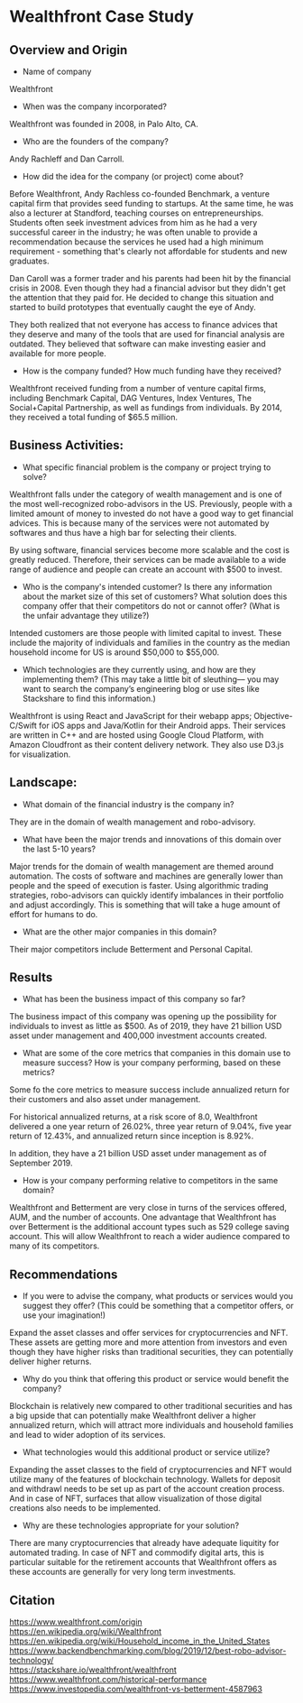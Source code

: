 # Wealthfront Case Study

## Overview and Origin

* Name of company

Wealthfront

* When was the company incorporated?

Wealthfront was founded in 2008, in Palo Alto, CA.

* Who are the founders of the company?

Andy Rachleff and Dan Carroll.

* How did the idea for the company (or project) come about?

Before Wealthfront, Andy Rachless co-founded Benchmark, a venture capital firm that provides seed funding to startups. At the same time, he was also a lecturer at Standford, teaching courses on entrepreneurships. Students often seek investment advices from him as he had a very successful career in the industry; he was often unable to provide a recommendation because the services he used had a high minimum requirement - something that's clearly not affordable for students and new graduates.

Dan Caroll was a former trader and his parents had been hit by the financial crisis in 2008. Even though they had a financial advisor but they didn't get the attention that they paid for. He decided to change this situation and started to build prototypes that eventually caught the eye of Andy.

They both realized that not everyone has access to finance advices that they deserve and many of the tools that are used for financial analysis are outdated. They believed that software can make investing easier and available for more people.

* How is the company funded? How much funding have they received?

Wealthfront received funding from a number of venture capital firms, including Benchmark Capital, DAG Ventures, Index Ventures, The Social+Capital Partnership, as well as fundings from individuals. By 2014, they received a total funding of $65.5 million.

## Business Activities:

* What specific financial problem is the company or project trying to solve?

Wealthfront falls under the category of wealth management and is one of the most well-recognized robo-advisors in the US. Previously, people with a limited amount of money to invested do not have a good way to get financial advices. This is because many of the services were not automated by softwares and thus have a high bar for selecting their clients.

By using software, financial services become more scalable and the cost is greatly reduced. Therefore, their services can be made available to a wide range of audience and people can create an account with $500 to invest.

* Who is the company's intended customer?  Is there any information about the market size of this set of customers?
What solution does this company offer that their competitors do not or cannot offer? (What is the unfair advantage they utilize?)

Intended customers are those people with limited capital to invest. These include the majority of individuals and families in the country as the median household income for US is around $50,000 to $55,000.

* Which technologies are they currently using, and how are they implementing them? (This may take a little bit of sleuthing–– you may want to search the company’s engineering blog or use sites like Stackshare to find this information.)

Wealthfront is using React and JavaScript for their webapp apps; Objective-C/Swift for iOS apps and Java/Kotlin for their Android apps. Their services are written in C++ and are hosted using Google Cloud Platform, with Amazon Cloudfront as their content delivery network. They also use D3.js for visualization.

## Landscape:

* What domain of the financial industry is the company in?

They are in the domain of wealth management and robo-advisory.

* What have been the major trends and innovations of this domain over the last 5-10 years?

Major trends for the domain of wealth management are themed around automation. The costs of software and machines are generally lower than people and the speed of execution is faster. Using algorithmic trading strategies, robo-advisors can quickly identify imbalances in their portfolio and adjust accordingly. This is something that will take a huge amount of effort for humans to do.

* What are the other major companies in this domain?

Their major competitors include Betterment and Personal Capital.

## Results

* What has been the business impact of this company so far?

The business impact of this company was opening up the possibility for individuals to invest as little as $500. As of 2019, they have 21 billion USD asset under management and 400,000 investment accounts created.

* What are some of the core metrics that companies in this domain use to measure success? How is your company performing, based on these metrics?

Some fo the core metrics to measure success include annualized return for their customers and also asset under management.

For historical annualized returns, at a risk score of 8.0, Wealthfront delivered a one year return of 26.02%, three year return of 9.04%, five year return of 12.43%, and annualized return since inception is 8.92%. 

In addition, they have a 21 billion USD asset under management as of September 2019. 

* How is your company performing relative to competitors in the same domain?

Wealthfront and Betterment are very close in turns of the services offered, AUM, and the number of accounts. One advantage that Wealthfront has over Betterment is the additional account types such as 529 college saving account. This will allow Wealthfront to reach a wider audience compared to many of its competitors.

## Recommendations

* If you were to advise the company, what products or services would you suggest they offer? (This could be something that a competitor offers, or use your imagination!)

Expand the asset classes and offer services for cryptocurrencies and NFT. These assets are getting more and more attention from investors and even though they have higher risks than traditional securities, they can potentially deliver higher returns.

* Why do you think that offering this product or service would benefit the company?

Blockchain is relatively new compared to other traditional securities and has a big upside that can potentially make Wealthfront deliver a higher annualized return, which will attract more individuals and household families and lead to wider adoption of its services. 

* What technologies would this additional product or service utilize?

Expanding the asset classes to the field of cryptocurrencies and NFT would utilize many of the features of blockchain technology. Wallets for deposit and withdrawl needs to be set up as part of the account creation process. And in case of NFT, surfaces that allow visualization of those digital creations also needs to be implemented. 

* Why are these technologies appropriate for your solution?

There are many cryptocurrencies that already have adequate liquitity for automated trading. In case of NFT and commodify digital arts, this is particular suitable for the retirement accounts that Wealthfront offers as these accounts are generally for very long term investments.

## Citation
https://www.wealthfront.com/origin  
https://en.wikipedia.org/wiki/Wealthfront  
https://en.wikipedia.org/wiki/Household_income_in_the_United_States  
https://www.backendbenchmarking.com/blog/2019/12/best-robo-advisor-technology/  
https://stackshare.io/wealthfront/wealthfront  
https://www.wealthfront.com/historical-performance  
https://www.investopedia.com/wealthfront-vs-betterment-4587963
